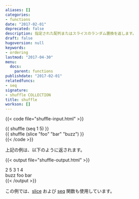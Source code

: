 ```yaml
---
aliases: []
categories:
- functions
date: "2017-02-01"
deprecated: false
description: 指定された配列またはスライスのランダム置換を返します。
draft: false
hugoversion: null
keywords:
- ordering
lastmod: "2017-04-30"
menu:
  docs:
    parent: functions
publishdate: "2017-02-01"
relatedfuncs:
- seq
signature:
- shuffle COLLECTION
title: shuffle
workson: []
---
```


{{< code file="shuffle-input.html" >}}
<!-- シャッフルされたシークエンス = -->
<div>{{ shuffle (seq 1 5) }}</div>
<!-- シャッフルされたスライス =  -->
<div>{{ shuffle (slice "foo" "bar" "buzz") }}</div>
{{< /code >}}

上記の例は、以下のように返されます。

{{< output file="shuffle-output.html" >}}
<!-- シャッフルされたシークエンス =  -->
<div>2 5 3 1 4</div>
<!-- シャッフルされたスライス =  -->
<div>buzz foo bar</div>
{{< /output >}}

この例では、[slice](/function/slice/) および [seq](/function/seq/) 関数も使用しています。
